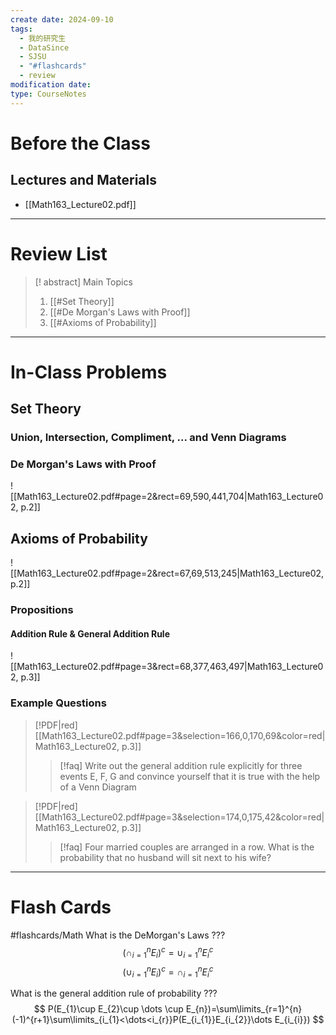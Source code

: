```yaml
---
create date: 2024-09-10
tags:
  - 我的研究生
  - DataSince
  - SJSU
  - "#flashcards"
  - review
modification date: 
type: CourseNotes
---
```


# Before the Class
## Lectures and Materials
- [[Math163_Lecture02.pdf]]
---
# Review List
>[! abstract] Main Topics
>1. [[#Set Theory]]
>2. [[#De Morgan's Laws with Proof]]
>3. [[#Axioms of Probability]]

---
# In-Class Problems
## Set Theory
### Union, Intersection, Compliment, ...   and Venn Diagrams
### De Morgan's Laws with Proof
![[Math163_Lecture02.pdf#page=2&rect=69,590,441,704|Math163_Lecture02, p.2]]
## Axioms of Probability
![[Math163_Lecture02.pdf#page=2&rect=67,69,513,245|Math163_Lecture02, p.2]]
### Propositions
#### Addition Rule & General Addition Rule
![[Math163_Lecture02.pdf#page=3&rect=68,377,463,497|Math163_Lecture02, p.3]]

### Example Questions
> [!PDF|red] [[Math163_Lecture02.pdf#page=3&selection=166,0,170,69&color=red|Math163_Lecture02, p.3]]
> >[!faq] Write out the general addition rule explicitly for three events E, F, G and convince yourself that it is true with the help of a Venn Diagram


> [!PDF|red] [[Math163_Lecture02.pdf#page=3&selection=174,0,175,42&color=red|Math163_Lecture02, p.3]]
> >[!faq] Four married couples are arranged in a row. What is the probability that no husband will sit next to his wife?
> 

---

# Flash Cards
#flashcards/Math 
What is the DeMorgan's Laws
???
$$
(\cap_{i=1}^n E_{i})^c=\cup_{i=1}^nE_{i}^c
$$
$$
(\cup_{i=1}^n E_{i})^c=\cap_{i=1}^nE_{i}^c
$$

What is the general addition rule of probability
???
$$
P(E_{1}\cup E_{2}\cup \dots \cup E_{n})=\sum\limits_{r=1}^{n}(-1)^{r+1}\sum\limits_{i_{1}<\dots<i_{r}}P(E_{i_{1}}E_{i_{2}}\dots E_{i_{i}})
$$